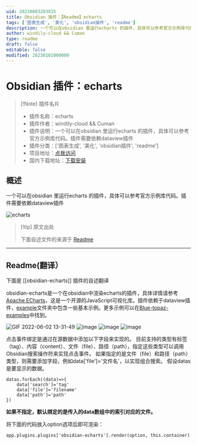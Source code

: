 ```yaml
---
uid: 20230803203835
title: Obsidian 插件：【Readme】echarts
tags: ['图表生成', '美化', 'obsidian插件', 'readme']
description: 一个可以在obsidian 里运行echarts 的插件，具体可以参考官方示例库代码。插件需要依赖dataview插件
author: windily-cloud && Cuman
type: readme
draft: false
editable: false
modified: 20230101000000
---
```


# Obsidian 插件：echarts

> [!Note] 插件名片
> - 插件名称：echarts
> - 插件作者：windily-cloud && Cuman
> - 插件说明：一个可以在obsidian 里运行echarts 的插件，具体可以参考官方示例库代码。插件需要依赖dataview插件
> - 插件分类：['图表生成', '美化', 'obsidian插件', 'readme']
> - 项目地址：[点我访问](https://github.com/cumany/obsidian-echarts)
> - 国内下载地址：[下载安装](https://pkmer.cn/products/plugin/pluginMarket/?obsidian-echarts)

## 概述

一个可以在obsidian 里运行echarts 的插件，具体可以参考官方示例库代码。插件需要依赖dataview插件

![echarts](https://cdn.pkmer.cn/covers/obsidian-echarts.png!pkmer)

> [!tip] 原文出处
> 
>下面自述文件的来源于 [Readme](https://ghproxy.net/https://raw.githubusercontent.com/cumany/obsidian-echarts/main/README.md)
> 

---

## Readme(翻译）

下面是 [[obsidian-echarts]] 插件的自述翻译


obsidian-echarts是一个在obsidian中渲染echarts的插件，具体详情请参考[Apache ECharts](https://echarts.apache.org/en/index.html)，这是一个开源的JavaScript可视化库。插件依赖于dataview插件，[example](https://github.com/cumany/obsidian-echarts/tree/main/example)文件夹中包含一些基本示例。更多示例可以在[Blue-topaz-examples](https://github.com/cumany/Blue-topaz-examples)中找到。

![GIF 2022-06-02 13-31-49](https://user-images.githubusercontent.com/42957010/171559841-cfa4e5e2-69be-4506-a32f-beac33842052.gif)
![image](https://user-images.githubusercontent.com/42957010/171442642-fce4d273-ee06-4a3b-bb8c-e312f8763ce6.png)
![image](https://user-images.githubusercontent.com/42957010/171442781-67127459-5c35-4535-a80c-1c79059c3853.png)
![image](https://user-images.githubusercontent.com/42957010/171444744-5ba1e0e8-b01c-4f4b-b9e1-4ef448ded02f.png)

点击事件绑定是通过在源数据中添加以下字段来实现的。
目前支持的类型有标签（tag）、内容（content）、文件（file）、路径（path），指定这些类型可以调用Obsidian搜索操作符来实现点击事件。
如果指定的是文件（file）和路径（path）类型，则需要添加字段，例如data['file']='文件名'，以实现组合搜索。
假设datas是要显示的数据。

```
datas.forEach((data)=>{
	data['search']='tag'
	data['file']='filename'
	data['path']='path'
})
```

**如果不指定，默认绑定的是传入的data数组中的索引对应的文件。**

将下面的代码放入option选项后即可渲染：
```
app.plugins.plugins['obsidian-echarts'].render(option, this.container)
```



